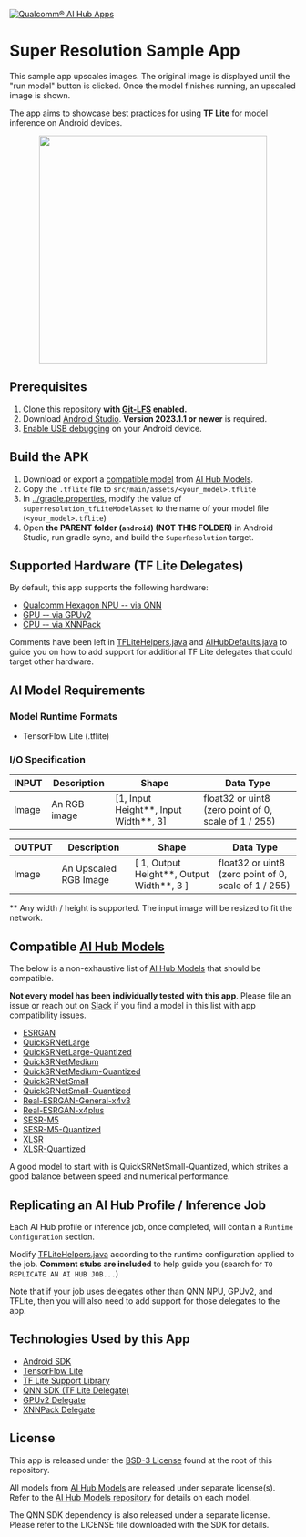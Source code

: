 [![Qualcomm® AI Hub Apps](https://qaihub-public-assets.s3.us-west-2.amazonaws.com/qai-hub-models/quic-logo.jpg)](https://aihub.qualcomm.com)

# Super Resolution Sample App

This sample app upscales images. The original image is displayed until the "run model" button is clicked. Once the model finishes running, an upscaled image is shown.

The app aims to showcase best practices for using **TF Lite** for model inference on Android devices.

<p align="center" width="100%">
<img src="https://qaihub-public-assets.s3.us-west-2.amazonaws.com/qai-hub-apps/android/SuperResolution/v1/app_screenshot.jpg" height="400" />
</p>

## Prerequisites
1. Clone this repository **with [Git-LFS](https://git-lfs.com) enabled.**
2. Download [Android Studio](https://developer.android.com/studio). **Version 2023.1.1 or newer** is required.
3. [Enable USB debugging](https://developer.android.com/studio/debug/dev-options) on your Android device.


## Build the APK

1. Download or export a [compatible model](#compatible-ai-hub-models) from [AI Hub Models](https://aihub.qualcomm.com/mobile/models).
2. Copy the `.tflite` file to `src/main/assets/<your_model>.tflite`
3. In [../gradle.properties](../gradle.properties), modify the value of `superresolution_tfLiteModelAsset` to the name of your model file (`<your_model>.tflite`)
4. Open **the PARENT folder (`android`) (NOT THIS FOLDER)** in Android Studio, run gradle sync, and build the `SuperResolution` target.

## Supported Hardware (TF Lite Delegates)

By default, this app supports the following hardware:
* [Qualcomm Hexagon NPU -- via QNN](https://developer.qualcomm.com/software/qualcomm-ai-engine-direct-sdk)
* [GPU -- via GPUv2](https://github.com/tensorflow/tensorflow/tree/master/tensorflow/lite/delegates/gpu)
* [CPU -- via XNNPack](https://github.com/tensorflow/tensorflow/blob/master/tensorflow/lite/delegates/xnnpack/README.md)

Comments have been left in [TFLiteHelpers.java](../tflite_helpers/TFLiteHelpers.java) and [AIHubDefaults.java](../tflite_helpers/AIHubDefaults.java) to guide you on how to add support for additional TF Lite delegates that could target other hardware.


## AI Model Requirements

### Model Runtime Formats
- TensorFlow Lite (.tflite)

### I/O Specification

| INPUT | Description | Shape | Data Type
| -- | -- | -- | --
| Image | An RGB image | [1, Input Height**, Input Width**, 3] | float32 or uint8 (zero point of 0, scale of 1 / 255)

| OUTPUT | Description | Shape | Data Type
| -- | -- | -- | --
| Image | An Upscaled RGB Image | [ 1, Output Height**, Output Width**, 3 ] | float32 or uint8 (zero point of 0, scale of 1 / 255)

** Any width / height is supported. The input image will be resized to fit the network.

## Compatible [AI Hub Models](https://aihub.qualcomm.com/mobile/models)

The below is a non-exhaustive list of [AI Hub Models](https://aihub.qualcomm.com/mobile/models) that should be compatible.

**Not every model has been individually tested with this app**. Please file an issue or reach out on [Slack](https://join.slack.com/t/qualcomm-ai-hub/shared_invite/zt-2j76uzoye-Xya17vQESuxrWTKEwK2uMQ) if you find a model in this list with app compatibility issues.

- [ESRGAN](https://aihub.qualcomm.com/mobile/models/esrgan)
- [QuickSRNetLarge](https://aihub.qualcomm.com/mobile/models/quicksrnetlarge)
- [QuickSRNetLarge-Quantized](https://aihub.qualcomm.com/mobile/models/quicksrnetlarge_quantized)
- [QuickSRNetMedium](https://aihub.qualcomm.com/mobile/models/quicksrnetmedium)
- [QuickSRNetMedium-Quantized](https://aihub.qualcomm.com/mobile/models/quicksrnetmedium_quantized)
- [QuickSRNetSmall](https://aihub.qualcomm.com/mobile/models/quicksrnetsmall)
- [QuickSRNetSmall-Quantized](https://aihub.qualcomm.com/mobile/models/quicksrnetsmall_quantized)
- [Real-ESRGAN-General-x4v3](https://aihub.qualcomm.com/mobile/models/real_esrgan_general_x4v3)
- [Real-ESRGAN-x4plus](https://aihub.qualcomm.com/mobile/models/real_esrgan_x4plus)
- [SESR-M5](https://aihub.qualcomm.com/mobile/models/sesr_m5)
- [SESR-M5-Quantized](https://aihub.qualcomm.com/mobile/models/sesr_m5_quantized)
- [XLSR](https://aihub.qualcomm.com/mobile/models/xlsr)
- [XLSR-Quantized](https://aihub.qualcomm.com/mobile/models/xlsr_quantized)

A good model to start with is QuickSRNetSmall-Quantized, which strikes a good
balance between speed and numerical performance.

## Replicating an AI Hub Profile / Inference Job

Each AI Hub profile or inference job, once completed, will contain a `Runtime Configuration` section.

Modify [TFLiteHelpers.java](../tflite_helpers/TFLiteHelpers.java) according to the runtime configuration applied to the job. **Comment stubs are included** to help guide you (search for `TO REPLICATE AN AI HUB JOB...`)

Note that if your job uses delegates other than QNN NPU, GPUv2, and TFLite, then you will also need to add support for those delegates to the app.

## Technologies Used by this App

- [Android SDK](https://developer.android.com/studio)
- [TensorFlow Lite](https://github.com/tensorflow/tensorflow/tree/master/tensorflow/lite)
- [TF Lite Support Library](https://github.com/tensorflow/tflite-support)
- [QNN SDK (TF Lite Delegate)](https://developer.qualcomm.com/software/qualcomm-ai-engine-direct-sdk)
- [GPUv2 Delegate](https://github.com/tensorflow/tensorflow/tree/master/tensorflow/lite/delegates/gpu)
- [XNNPack Delegate ](https://github.com/tensorflow/tensorflow/blob/master/tensorflow/lite/delegates/xnnpack/README.md)

## License

This app is released under the [BSD-3 License](../../../LICENSE) found at the root of this repository.

All models from [AI Hub Models](https://github.com/quic/ai-hub-models) are released under separate license(s). Refer to the [AI Hub Models repository](https://github.com/quic/ai-hub-models) for details on each model.

The QNN SDK dependency is also released under a separate license. Please refer to the LICENSE file downloaded with the SDK for details.
